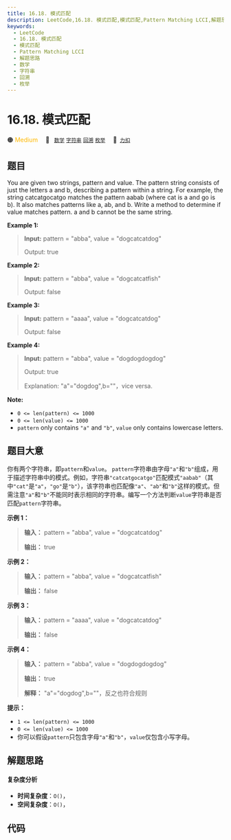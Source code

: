 ```yaml
---
title: 16.18. 模式匹配
description: LeetCode,16.18. 模式匹配,模式匹配,Pattern Matching LCCI,解题思路,数学,字符串,回溯,枚举
keywords:
  - LeetCode
  - 16.18. 模式匹配
  - 模式匹配
  - Pattern Matching LCCI
  - 解题思路
  - 数学
  - 字符串
  - 回溯
  - 枚举
---
```


# 16.18. 模式匹配

🟠 <font color=#ffb800>Medium</font>&emsp; 🔖&ensp; [`数学`](/tag/math.md) [`字符串`](/tag/string.md) [`回溯`](/tag/backtracking.md) [`枚举`](/tag/enumeration.md)&emsp; 🔗&ensp;[`力扣`](https://leetcode.cn/problems/pattern-matching-lcci)

## 题目

You are given two strings, pattern and value. The pattern string consists of
just the letters a and b, describing a pattern within a string. For example,
the string catcatgocatgo matches the pattern aabab (where cat is a and go is
b). It also matches patterns like a, ab, and b. Write a method to determine if
value matches pattern. a and b cannot be the same string.

**Example 1:**

> 
> 
> 
> 
> 
> **Input:** pattern = "abba", value = "dogcatcatdog"
> 
> Output: true

**Example 2:**

> 
> 
> 
> 
> 
> **Input:** pattern = "abba", value = "dogcatcatfish"
> 
> Output: false

**Example 3:**

> 
> 
> 
> 
> 
> **Input:** pattern = "aaaa", value = "dogcatcatdog"
> 
> Output: false

**Example 4:**

> 
> 
> 
> 
> 
> **Input:** pattern = "abba", value = "dogdogdogdog"
> 
> Output: true
> 
> Explanation: "a"="dogdog",b=""，vice versa.
> 
> 

**Note:**

  * `0 <= len(pattern) <= 1000`
  * `0 <= len(value) <= 1000`
  * `pattern` only contains `"a"` and `"b"`, `value` only contains lowercase letters.


## 题目大意

你有两个字符串，即`pattern`和`value`。
`pattern`字符串由字母`"a"`和`"b"`组成，用于描述字符串中的模式。例如，字符串`"catcatgocatgo"`匹配模式`"aabab"`（其中`"cat"`是`"a"`，`"go"`是`"b"`），该字符串也匹配像`"a"`、`"ab"`和`"b"`这样的模式。但需注意`"a"`和`"b"`不能同时表示相同的字符串。编写一个方法判断`value`字符串是否匹配`pattern`字符串。

**示例 1：**

> 
> 
> 
> 
> 
> **输入：** pattern = "abba", value = "dogcatcatdog"
> 
> **输出：** true
> 
> 

**示例 2：**

> 
> 
> 
> 
> 
> **输入：** pattern = "abba", value = "dogcatcatfish"
> 
> **输出：** false
> 
> 

**示例 3：**

> 
> 
> 
> 
> 
> **输入：** pattern = "aaaa", value = "dogcatcatdog"
> 
> **输出：** false
> 
> 

**示例 4：**

> 
> 
> 
> 
> 
> **输入：** pattern = "abba", value = "dogdogdogdog"
> 
> **输出：** true
> 
> **解释：** "a"="dogdog",b=""，反之也符合规则
> 
> 

**提示：**

  * `1 <= len(pattern) <= 1000`
  * `0 <= len(value) <= 1000`
  * 你可以假设`pattern`只包含字母`"a"`和`"b"`，`value`仅包含小写字母。


## 解题思路

#### 复杂度分析

- **时间复杂度**：`O()`，
- **空间复杂度**：`O()`，

## 代码

```javascript

```